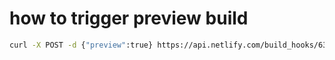 # how to trigger preview build

```bash
curl -X POST -d {"preview":true} https://api.netlify.com/build_hooks/63ee36d0ff790200629ce9dd
```
